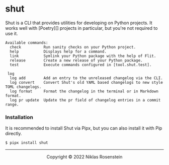 # shut

Shut is a CLI that provides utilities for developing on Python projects. It works well with
[Poetry][] projects in particular, but you're not required to use it.

<!-- Available Commands -->
```
Available commands:
  check          Run sanity checks on your Python project.
  help           Displays help for a command.
  link           Symlink your Python package with the help of Flit.
  release        Create a new release of your Python package.
  test           Execute commands configured in [tool.shut.test].

 log
  log add        Add an entry to the unreleased changelog via the CLI.
  log convert    Convert Shut's old YAML based changelogs to new style TOML changelogs.
  log format     Format the changelog in the terminal or in Markdown format.
  log pr update  Update the pr field of changelog entries in a commit range.
```
<!-- /Available Commands -->

### Installation

It is recommended to install Shut via Pipx, but you can also install it with Pip directly.

    $ pipx install shut

---

<p align="center">Copyright &copy; 2022 Niklas Rosenstein</p>
